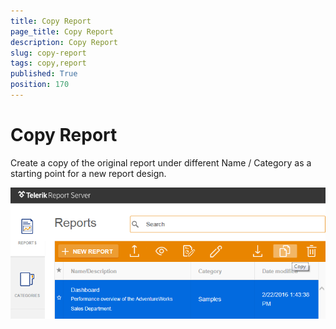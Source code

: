 ```yaml
---
title: Copy Report
page_title: Copy Report
description: Copy Report
slug: copy-report
tags: copy,report
published: True
position: 170
---
```


# Copy Report



Create a copy of the original report under different Name / Category as a starting point for a new report design.

![copy report](../images/report-server-images/reports-management/copy-report.png)